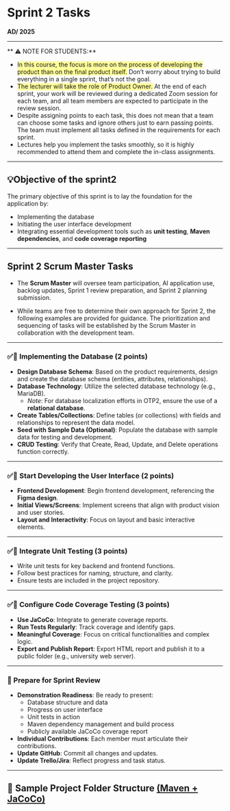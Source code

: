 # Sprint 2 Tasks  
**AD/ 2025**

----------------------------------------------------------------
** ⚠️ NOTE FOR STUDENTS:**  
- <span style="background-color: #ffff99;">In this course, the focus is more on the process of developing the product than on the final product itself.</span> Don’t worry about trying to build everything in a single sprint, that’s not the goal.  
- <span style="background-color: #ffff99;">The lecturer will take the role of Product Owner.</span> At the end of each sprint, your work will be reviewed during a dedicated Zoom session for each team, and all team members are expected to participate in the review session.
- Despite assigning points to each task, this does not mean that a team can choose some tasks and ignore others just to earn passing points. The team must implement all tasks defined in the requirements for each sprint.
- Lectures help you implement the tasks smoothly, so it is highly recommended to attend them and complete the in-class assignments.
-----------------------------------------------------------------------------------

## 💡Objective of the sprint2
 
The primary objective of this sprint is to lay the foundation for the application by:  
- Implementing the database  
- Initiating the user interface development  
- Integrating essential development tools such as **unit testing**, **Maven dependencies**, and **code coverage reporting**  

---------------------------------------------------------------

## Sprint 2 Scrum Master Tasks

- The **Scrum Master** will oversee team participation, AI application use, backlog updates, Sprint 1 review preparation, and Sprint 2 planning submission.

- While teams are free to determine their own approach for Sprint 2, the following examples are provided for guidance. The prioritization and sequencing of tasks will be established by the Scrum Master in collaboration with the development team.  

---------------------------------------------------------------

### ✅🔹 Implementing the Database (2 points)
- **Design Database Schema**: Based on the product requirements, design and create the database schema (entities, attributes, relationships).  
- **Database Technology**: Utilize the selected database technology (e.g., MariaDB).  
  - *Note*: For database localization efforts in OTP2, ensure the use of a **relational database**.  
- **Create Tables/Collections**: Define tables (or collections) with fields and relationships to represent the data model.  
- **Seed with Sample Data (Optional)**: Populate the database with sample data for testing and development.  
- **CRUD Testing**: Verify that Create, Read, Update, and Delete operations function correctly.  

---

### ✅🔹 Start Developing the User Interface (2 points)
- **Frontend Development**: Begin frontend development, referencing the **Figma design**.  
- **Initial Views/Screens**: Implement screens that align with product vision and user stories.  
- **Layout and Interactivity**: Focus on layout and basic interactive elements.  

---

### ✅🔹 Integrate Unit Testing (3 points)
- Write unit tests for key backend and frontend functions.  
- Follow best practices for naming, structure, and clarity.  
- Ensure tests are included in the project repository.  

---


### ✅🔹 Configure Code Coverage Testing (3 points)
- **Use JaCoCo**: Integrate to generate coverage reports.  
- **Run Tests Regularly**: Track coverage and identify gaps.  
- **Meaningful Coverage**: Focus on critical functionalities and complex logic.  
- **Export and Publish Report**: Export HTML report and publish it to a public folder (e.g., university web server).  

---

### 🔹 Prepare for Sprint Review
- **Demonstration Readiness**: Be ready to present:  
  - Database structure and data  
  - Progress on user interface  
  - Unit tests in action  
  - Maven dependency management and build process  
  - Publicly available JaCoCo coverage report  
- **Individual Contributions**: Each member must articulate their contributions.  
- **Update GitHub**: Commit all changes and updates.  
- **Update Trello/Jira**: Reflect progress and task status.  

---

## 📂 Sample Project Folder Structure [(Maven + JaCoCo)](https://github.com/ADirin/Sep1_Imp_2025/blob/main/Week4/introduction_to_maven.md)
